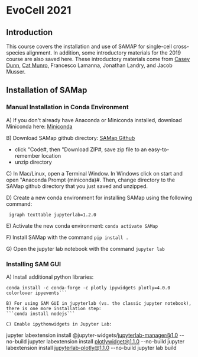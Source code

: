 # EvoCell 2021

## Introduction

This course covers the installation and use of SAMAP for single-cell cross-species alignment. In addition, some introductory materials for the 2019 course are also saved here. These introductory materials come from [Casey Dunn](http://dunnlab.org), [Cat Munro](http://www.catrionamunro.science/), Francesco Lamanna, Jonathan Landry, and Jacob Musser.

## Installation of SAMap

### Manual Installation in Conda Environment

A) If you don't already have Anaconda or Miniconda installed, download Miniconda here: [Miniconda](https://docs.conda.io/en/latest/miniconda.html)

B) Download SAMap github directory: [SAMap Github](https://github.com/atarashansky/SAMap)

- click "Code#, then "Download ZIP#, save zip file to an easy-to-remember location
- unzip directory

C) In Mac/Linux, open a Terminal Window. In Windows click on start and open "Anaconda Prompt (miniconda)#. Then, change directory to the SAMap github directory that you just saved and unzipped.

D) Create a new conda environment for installing SAMap using the following command:
``` conda create -n SAMap2 -c conda-forge python=3.7 pip pybind11 h5py=2.10.0 leidenalg python-
 igraph texttable jupyterlab=1.2.0
 ```
 
E) Activate the new conda environment: `conda activate SAMap`
 
F) Install SAMap with the command `pip install .`

G) Open the jupyter lab notebook with the command `jupyter lab`


### Installing SAM GUI

A) Install additional python libraries:
```
conda install -c conda-forge -c plotly ipywidgets plotly=4.0.0 colorlover ipyevents```

B) For using SAM GUI in jupyterlab (vs. the classic jupyter notebook), there is one more installation step:
```conda install nodejs```

C) Enable ipythonwidgets in Jupyter Lab:
```
jupyter labextension install @jupyter-widgets/jupyterlab-manager@1.0 --no-build
jupyter labextension install plotlywidget@1.1.0 --no-build
jupyter labextension install jupyterlab-plotly@1.1.0 --no-build
jupyter lab build
```
